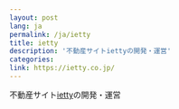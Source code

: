 ```yaml
---
layout: post
lang: ja
permalink: /ja/ietty
title: ietty
description: '不動産サイトiettyの開発・運営'
categories: 
link: https://ietty.co.jp/
---
```


<p>不動産サイト<a href="https://ietty.me/">ietty</a>の開発・運営</p>
